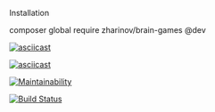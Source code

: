 Installation

composer global require zharinov/brain-games @dev

[![asciicast](https://asciinema.org/a/Y5R6RpErrGN1rsqfNylN9Q3Z4.svg)](https://asciinema.org/a/Y5R6RpErrGN1rsqfNylN9Q3Z4)


[![asciicast](https://asciinema.org/a/VjTueuhbaNRO6WcDVVOcAROCL.svg)](https://asciinema.org/a/VjTueuhbaNRO6WcDVVOcAROCL)

[![Maintainability](https://api.codeclimate.com/v1/badges/a99a88d28ad37a79dbf6/maintainability)](https://codeclimate.com/github/codeclimate/codeclimate/maintainability)

[![Build Status](https://travis-ci.org/zharinovkv/php-project-lvl1.svg?branch=master)](https://travis-ci.org/zharinovkv/php-project-lvl1)
